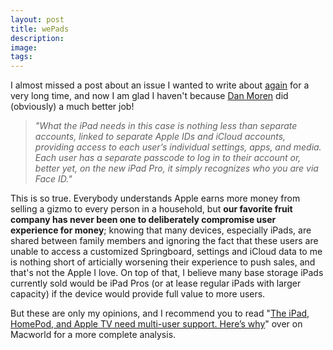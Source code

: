```yaml
---
layout: post
title: wePads
description:
image:
tags:
---
```

I almost missed a post about an issue I wanted to write about [again](https://cdf1982.com/2017/07/19/an_ipad_multiple_users.html) for a very long time, and now I am glad I haven't because [Dan Moren](https://twitter.com/dmoren) did (obviously) a much better job!

>*"What the iPad needs in this case is nothing less than separate accounts, linked to separate Apple IDs and iCloud accounts, providing access to each user’s individual settings, apps, and media. Each user has a separate passcode to log in to their account or, better yet, on the new iPad Pro, it simply recognizes who you are via Face ID."*

This is so true. Everybody understands Apple earns more money from selling a gizmo to every person in a household, but **our favorite fruit company has never been one to deliberately compromise user experience for money**; knowing that many devices, especially iPads, are shared between family members and ignoring the fact that these users are unable to access a customized Springboard, settings and iCloud data to me is nothing short of articially worsening their experience to push sales, and that's not the Apple I love.
On top of that, I believe many base storage iPads currently sold would be iPad Pros (or at lease regular iPads with larger capacity) if the device would provide full value to more users.

But these are only my opinions, and I recommend you to read "[The iPad, HomePod, and Apple TV need multi-user support. Here’s why](https://www.macworld.com/article/3322841/consumer-electronics/the-ipad-homepod-and-apple-tv-need-multi-user-support-heres-why.html)" over on Macworld for a more complete analysis.